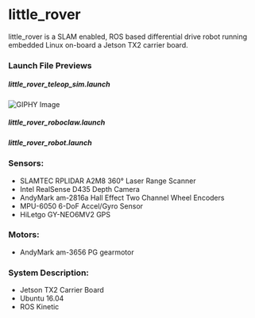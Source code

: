 # little_rover

little_rover is a SLAM enabled, ROS based differential
drive robot running embedded Linux on-board a Jetson TX2 carrier board.


### Launch File Previews
##### little_rover_teleop_sim.launch
![GIPHY Image](https://media.giphy.com/media/Skb0WT4oXqAeKmgHIQ/giphy.gif)

##### little_rover_roboclaw.launch

##### little_rover_robot.launch


### Sensors:
* SLAMTEC RPLIDAR A2M8 360&deg; Laser Range Scanner
* Intel RealSense D435 Depth Camera
* AndyMark am-2816a Hall Effect Two Channel Wheel Encoders
* MPU-6050 6-DoF Accel/Gyro Sensor
* HiLetgo GY-NEO6MV2 GPS 

### Motors:
* AndyMark am-3656 PG gearmotor

### System Description:
* Jetson TX2 Carrier Board
* Ubuntu 16.04
* ROS Kinetic


